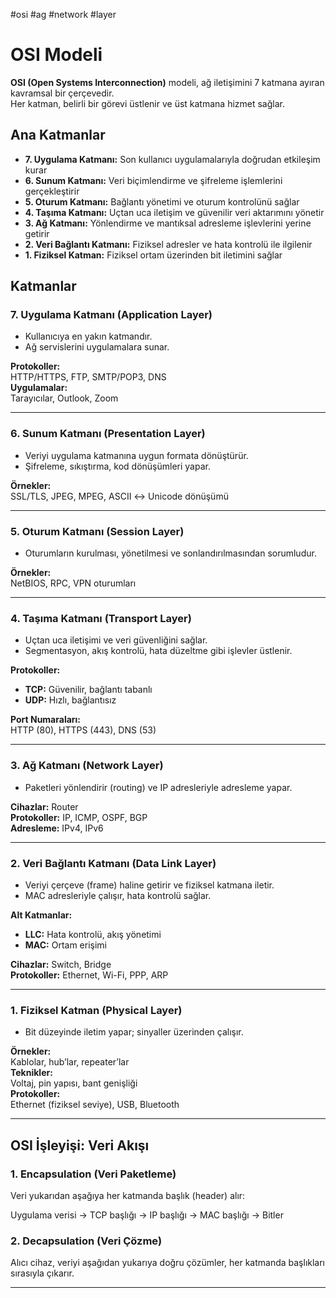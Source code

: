 #osi #ag #network #layer
# OSI Modeli

**OSI (Open Systems Interconnection)** modeli, ağ iletişimini 7 katmana ayıran kavramsal bir çerçevedir.  
Her katman, belirli bir görevi üstlenir ve üst katmana hizmet sağlar.

## Ana Katmanlar

- **7. Uygulama Katmanı:** Son kullanıcı uygulamalarıyla doğrudan etkileşim kurar
- **6. Sunum Katmanı:** Veri biçimlendirme ve şifreleme işlemlerini gerçekleştirir
- **5. Oturum Katmanı:** Bağlantı yönetimi ve oturum kontrolünü sağlar
- **4. Taşıma Katmanı:** Uçtan uca iletişim ve güvenilir veri aktarımını yönetir
- **3. Ağ Katmanı:** Yönlendirme ve mantıksal adresleme işlevlerini yerine getirir
- **2. Veri Bağlantı Katmanı:** Fiziksel adresler ve hata kontrolü ile ilgilenir
- **1. Fiziksel Katman:** Fiziksel ortam üzerinden bit iletimini sağlar

## Katmanlar

### 7. Uygulama Katmanı (Application Layer)

- Kullanıcıya en yakın katmandır.
- Ağ servislerini uygulamalara sunar.

**Protokoller:**  
HTTP/HTTPS, FTP, SMTP/POP3, DNS  
**Uygulamalar:**  
Tarayıcılar, Outlook, Zoom

---

### 6. Sunum Katmanı (Presentation Layer)

- Veriyi uygulama katmanına uygun formata dönüştürür.
- Şifreleme, sıkıştırma, kod dönüşümleri yapar.

**Örnekler:**  
SSL/TLS, JPEG, MPEG, ASCII ↔ Unicode dönüşümü

---

### 5. Oturum Katmanı (Session Layer)

- Oturumların kurulması, yönetilmesi ve sonlandırılmasından sorumludur.

**Örnekler:**  
NetBIOS, RPC, VPN oturumları

---

### 4. Taşıma Katmanı (Transport Layer)

- Uçtan uca iletişimi ve veri güvenliğini sağlar.
- Segmentasyon, akış kontrolü, hata düzeltme gibi işlevler üstlenir.

**Protokoller:**

- **TCP:** Güvenilir, bağlantı tabanlı
- **UDP:** Hızlı, bağlantısız

**Port Numaraları:**  
HTTP (80), HTTPS (443), DNS (53)

---

### 3. Ağ Katmanı (Network Layer)

- Paketleri yönlendirir (routing) ve IP adresleriyle adresleme yapar.

**Cihazlar:** Router  
**Protokoller:** IP, ICMP, OSPF, BGP  
**Adresleme:** IPv4, IPv6

---

### 2. Veri Bağlantı Katmanı (Data Link Layer)

- Veriyi çerçeve (frame) haline getirir ve fiziksel katmana iletir.
- MAC adresleriyle çalışır, hata kontrolü sağlar.

**Alt Katmanlar:**
- **LLC:** Hata kontrolü, akış yönetimi
- **MAC:** Ortam erişimi

**Cihazlar:** Switch, Bridge  
**Protokoller:** Ethernet, Wi-Fi, PPP, ARP

---

### 1. Fiziksel Katman (Physical Layer)

- Bit düzeyinde iletim yapar; sinyaller üzerinden çalışır.

**Örnekler:**  
Kablolar, hub’lar, repeater’lar  
**Teknikler:**  
Voltaj, pin yapısı, bant genişliği  
**Protokoller:**  
Ethernet (fiziksel seviye), USB, Bluetooth

---

## OSI İşleyişi: Veri Akışı

### 1. Encapsulation (Veri Paketleme)

Veri yukarıdan aşağıya her katmanda başlık (header) alır:

Uygulama verisi → TCP başlığı → IP başlığı → MAC başlığı → Bitler

### 2. Decapsulation (Veri Çözme)

Alıcı cihaz, veriyi aşağıdan yukarıya doğru çözümler, her katmanda başlıkları sırasıyla çıkarır.

---


